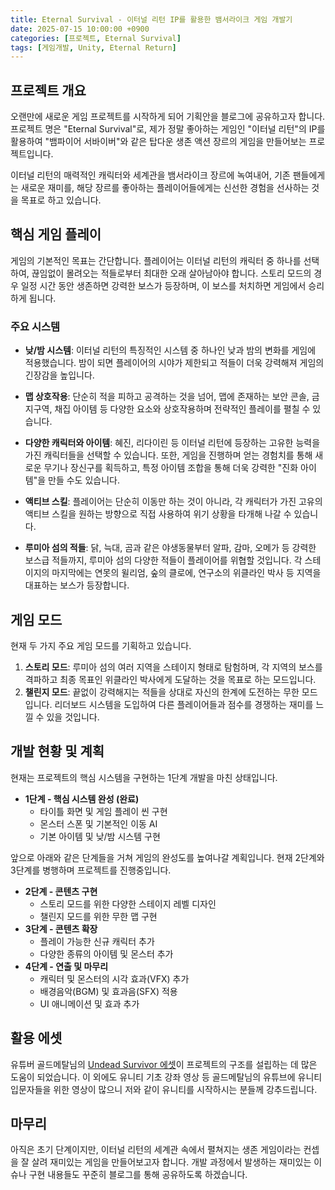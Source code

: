 ```yaml
---
title: Eternal Survival - 이터널 리턴 IP를 활용한 뱀서라이크 게임 개발기
date: 2025-07-15 10:00:00 +0900
categories: [프로젝트, Eternal Survival]
tags: [게임개발, Unity, Eternal Return]
---
```


## 프로젝트 개요

오랜만에 새로운 게임 프로젝트를 시작하게 되어 기획안을 블로그에 공유하고자 합니다. 프로젝트 명은 "Eternal Survival"로, 제가 정말 좋아하는 게임인 "이터널 리턴"의 IP를 활용하여 "뱀파이어 서바이버"와 같은 탑다운 생존 액션 장르의 게임을 만들어보는 프로젝트입니다.

이터널 리턴의 매력적인 캐릭터와 세계관을 뱀서라이크 장르에 녹여내어, 기존 팬들에게는 새로운 재미를, 해당 장르를 좋아하는 플레이어들에게는 신선한 경험을 선사하는 것을 목표로 하고 있습니다.

## 핵심 게임 플레이

게임의 기본적인 목표는 간단합니다. 플레이어는 이터널 리턴의 캐릭터 중 하나를 선택하여, 끊임없이 몰려오는 적들로부터 최대한 오래 살아남아야 합니다. 스토리 모드의 경우 일정 시간 동안 생존하면 강력한 보스가 등장하며, 이 보스를 처치하면 게임에서 승리하게 됩니다.

### 주요 시스템

- **낮/밤 시스템**: 이터널 리턴의 특징적인 시스템 중 하나인 낮과 밤의 변화를 게임에 적용했습니다. 밤이 되면 플레이어의 시야가 제한되고 적들이 더욱 강력해져 게임의 긴장감을 높입니다.

- **맵 상호작용**: 단순히 적을 피하고 공격하는 것을 넘어, 맵에 존재하는 보안 콘솔, 금지구역, 채집 아이템 등 다양한 요소와 상호작용하며 전략적인 플레이를 펼칠 수 있습니다.

- **다양한 캐릭터와 아이템**: 혜진, 리다이린 등 이터널 리턴에 등장하는 고유한 능력을 가진 캐릭터들을 선택할 수 있습니다. 또한, 게임을 진행하며 얻는 경험치를 통해 새로운 무기나 장신구를 획득하고, 특정 아이템 조합을 통해 더욱 강력한 "진화 아이템"을 만들 수도 있습니다.

- **액티브 스킬**: 플레이어는 단순히 이동만 하는 것이 아니라, 각 캐릭터가 가진 고유의 액티브 스킬을 원하는 방향으로 직접 사용하여 위기 상황을 타개해 나갈 수 있습니다.

- **루미아 섬의 적들**: 닭, 늑대, 곰과 같은 야생동물부터 알파, 감마, 오메가 등 강력한 보스급 적들까지, 루미아 섬의 다양한 적들이 플레이어를 위협할 것입니다. 각 스테이지의 마지막에는 연못의 윌리엄, 숲의 클로에, 연구소의 위클라인 박사 등 지역을 대표하는 보스가 등장합니다.

## 게임 모드

현재 두 가지 주요 게임 모드를 기획하고 있습니다.

1.  **스토리 모드**: 루미아 섬의 여러 지역을 스테이지 형태로 탐험하며, 각 지역의 보스를 격파하고 최종 목표인 위클라인 박사에게 도달하는 것을 목표로 하는 모드입니다.
2.  **챌린지 모드**: 끝없이 강력해지는 적들을 상대로 자신의 한계에 도전하는 무한 모드입니다. 리더보드 시스템을 도입하여 다른 플레이어들과 점수를 경쟁하는 재미를 느낄 수 있을 것입니다.

## 개발 현황 및 계획

현재는 프로젝트의 핵심 시스템을 구현하는 1단계 개발을 마친 상태입니다.

- **1단계 - 핵심 시스템 완성 (완료)**
  - 타이틀 화면 및 게임 플레이 씬 구현
  - 몬스터 스폰 및 기본적인 이동 AI
  - 기본 아이템 및 낮/밤 시스템 구현

앞으로 아래와 같은 단계들을 거쳐 게임의 완성도를 높여나갈 계획입니다. 현재 2단계와 3단계를 병행하며 프로젝트를 진행중입니다.

- **2단계 - 콘텐츠 구현**
  - 스토리 모드를 위한 다양한 스테이지 레벨 디자인
  - 챌린지 모드를 위한 무한 맵 구현
- **3단계 - 콘텐츠 확장**
  - 플레이 가능한 신규 캐릭터 추가
  - 다양한 종류의 아이템 및 몬스터 추가
- **4단계 - 연출 및 마무리**
  - 캐릭터 및 몬스터의 시각 효과(VFX) 추가
  - 배경음악(BGM) 및 효과음(SFX) 적용
  - UI 애니메이션 및 효과 추가

## 활용 에셋

유튜버 골드메탈님의 [Undead Survivor 에셋](https://assetstore.unity.com/packages/2d/undead-survivor-assets-pack-238068)이 프로젝트의 구조를 설립하는 데 많은 도움이 되었습니다. 이 외에도 유니티 기초 강좌 영상 등 골드메탈님의 유튜브에 유니티 입문자들을 위한 영상이 많으니 저와 같이 유니티를 시작하시는 분들께 강추드립니다.

## 마무리

아직은 초기 단계이지만, 이터널 리턴의 세계관 속에서 펼쳐지는 생존 게임이라는 컨셉을 잘 살려 재미있는 게임을 만들어보고자 합니다. 개발 과정에서 발생하는 재미있는 이슈나 구현 내용들도 꾸준히 블로그를 통해 공유하도록 하겠습니다.
